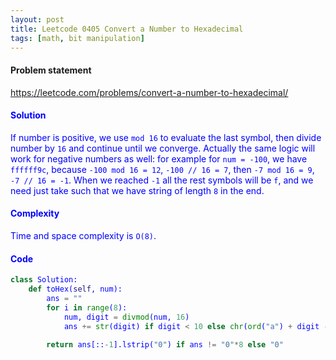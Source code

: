 ```yaml
---
layout: post
title: Leetcode 0405 Convert a Number to Hexadecimal
tags: [math, bit manipulation]
---
```


#### Problem statement

<a href="https://leetcode.com/problems/convert-a-number-to-hexadecimal/"> <font color = blue>https://leetcode.com/problems/convert-a-number-to-hexadecimal/

#### Solution
If number is positive, we use `mod 16` to evaluate the last symbol, then divide number by `16` and continue until we converge. Actually the same logic will work for negative numbers as well: for example for `num = -100`, we have `ffffff9c`, because `-100 mod 16 = 12`, `-100 // 16 = 7`, then `-7 mod 16 = 9`, `-7 // 16 = -1`. When we reached `-1` all the rest symbols will be `f`, and we need just take such that we have string of length `8` in the end. 

#### Complexity
Time and space complexity is `O(8)`.

#### Code
```python
class Solution:
    def toHex(self, num):
        ans = ""
        for i in range(8):
            num, digit = divmod(num, 16)
            ans += str(digit) if digit < 10 else chr(ord("a") + digit - 10)
        
        return ans[::-1].lstrip("0") if ans != "0"*8 else "0"
```

